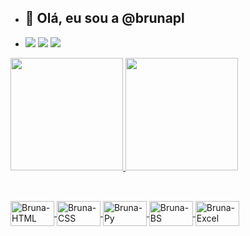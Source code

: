- ## 👋 Olá, eu sou a @brunapl
- <div>
    <a href="https://instagram.com/_brunapl" target="_blank"><img src="https://img.shields.io/badge/Instagram-E4405F?style=for-the-badge&logo=instagram&logoColor=white" target="_blank"></a>
    <a href="https://linkedin.com/in/bruna-lima-0898a9221/" target="_blank"><img src="https://img.shields.io/badge/LinkedIn-0077B5?style=for-the-badge&logo=linkedin&logoColor=white"></a>
    <a href="mailto:bruninhapereira05@gmail.com"><img src="https://img.shields.io/badge/Gmail-D14836?style=for-the-badge&logo=gmail&logoColor=white"></a>
  </div>
  
<div>
  <a href="//github.com/brunapl">
  <img height="180em" src="https://github-readme-stats.vercel.app/api?username=brunapl&show_icons=true&theme=dracula&include_all_commits=true&count_private=true"/>
  <img height="180em" src="https://github-readme-stats.vercel.app/api/top-langs/?username=brunapl&layout=compact&langs_count=16&theme=dracula"/>
</div>

 ## 
 
<div style="display: inline_block"><br>
<img align="center" alt="Bruna-HTML" height="40" width="70" <img src="https://img.shields.io/badge/HTML5-E34F26?style=for-the-badge&logo=html5&logoColor=white">
<img align="center" alt="Bruna-CSS" height="40" width="70" <img src="https://img.shields.io/badge/CSS3-1572B6?style=for-the-badge&logo=css3&logoColor=white">
<img align="center" alt="Bruna-Py" height="40" width="70"  <img src="https://img.shields.io/badge/Python-3776AB?style=for-the-badge&logo=python&logoColor=white">
<img align="center" alt="Bruna-BS" height="40" width="70" <img src="https://img.shields.io/badge/JavaScript-F7DF1E?style=for-the-badge&logo=javascript&logoColor=black">
<img align="center" alt="Bruna-Excel" height="40" width="70" <img src="https://img.shields.io/badge/Microsoft_Excel-217346?style=for-the-badge&logo=microsoft-excel&logoColor=white">         
</div>

